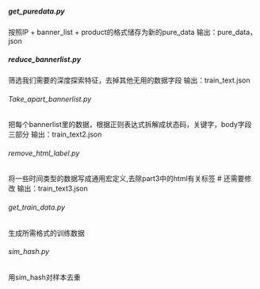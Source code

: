 ##### get_puredata.py

按照IP + banner_list + product的格式储存为新的pure_data
输出：pure_data，json

##### reduce_bannerlist.py

筛选我们需要的深度探索特征，去掉其他无用的数据字段
输出：train_text.json

###### Take_apart_bannerlist.py

把每个bannerlist里的数据，根据正则表达式拆解成状态码，关键字，body字段三部分
输出：train_text2.json

###### remove_html_label.py

将一些时间类型的数据写成通用宏定义,去除part3中的html有关标签	# 还需要修改
输出：train_text3.json

###### get_train_data.py

生成所需格式的训练数据

###### sim_hash.py

用sim_hash对样本去重

